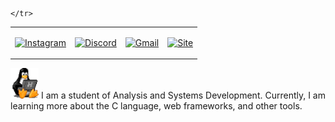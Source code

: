 

<table >
    <tr>
        <td>
            
[![Instagram](https://img.shields.io/badge/-instagram-black?style=for-the-badge&logo=Instagram)](https://www.instagram.com/uguisousa/) 
        </td>
        <td>
        
[![Discord](https://img.shields.io/badge/-pgui-black?style=for-the-badge&logo=Discord)](#)
        </td>
        <td>
        
[![Gmail](https://img.shields.io/badge/-gmail-black?style=for-the-badge&logo=gmail)](mailto:uguisousa@gmail.com)
        </td>
        <td>
        
[![Site](https://img.shields.io/badge/-site-black?style=for-the-badge&logo=Google)](https://www.guisousa.site)
        </td>
        
    </tr>
</table>



 <img  width="45" src="linux-computer.gif"> I am a student of Analysis and Systems Development. Currently, I am learning more about the C language, web frameworks, and other tools.

  



